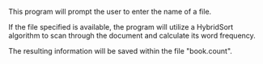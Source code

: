 This program will prompt the user to enter the name of a file.

If the file specified is available, the program will utilize a HybridSort algorithm to scan through the document and calculate its word frequency.

The resulting information will be saved within the file "book.count".

